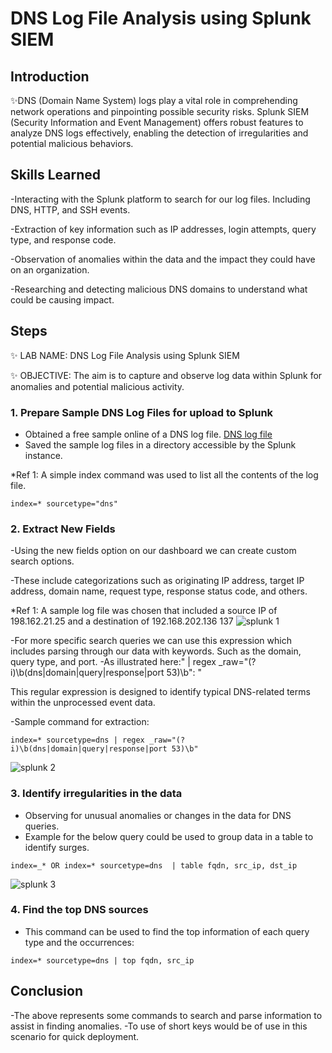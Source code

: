 # DNS Log File Analysis using Splunk SIEM

## Introduction
✨DNS (Domain Name System) logs play a vital role in comprehending network operations and pinpointing possible security risks. Splunk SIEM (Security Information and Event Management) offers robust features to analyze DNS logs effectively, enabling the detection of irregularities and potential malicious behaviors.

## Skills Learned
-Interacting with the Splunk platform to search for our log files. Including DNS, HTTP, and SSH events.

-Extraction of key information such as IP addresses, login attempts, query type, and response code.

-Observation of anomalies within the data and the impact they could have on an organization.

-Researching and detecting malicious DNS domains to understand what could be causing impact.


## Steps

✨ LAB NAME: DNS Log File Analysis using Splunk SIEM

✨ OBJECTIVE: The aim is to capture and observe log data within Splunk for anomalies and potential malicious activity.


### 1. Prepare Sample DNS Log Files for upload to Splunk
- Obtained a free sample online of a DNS log file. [DNS log file](https://www.secrepo.com/maccdc2012/dns.log.gz)
- Saved the sample log files in a directory accessible by the Splunk instance.

*Ref 1: A simple index command was used to list all the contents of the log file.
```
index=* sourcetype="dns"  
```

### 2. Extract New Fields
-Using the new fields option on our dashboard we can create custom search options.

-These include categorizations such as originating IP address, target IP address, domain name, request type, response status code, and others.

*Ref 1: 
A sample log file was chosen that included a source IP of 198.162.21.25 and a destination of 192.168.202.136 137
![splunk 1](https://github.com/nathanielreich2k/DNS-Log-File-Analysis-SIM/assets/155709615/3121eb6f-1ec7-4196-8e17-41afa064f658)



-For more specific search queries we can use this expression which includes parsing through our data with keywords. Such as the domain, query type, and port.
-As illustrated here:" | regex _raw="(?i)\b(dns|domain|query|response|port 53)\b": " 

This regular expression is designed to identify typical DNS-related terms within the unprocessed event data.

-Sample command for extraction:
```
index=* sourcetype=dns | regex _raw="(?i)\b(dns|domain|query|response|port 53)\b"
```
![splunk 2](https://github.com/nathanielreich2k/DNS-Log-File-Analysis-SIM/assets/155709615/5221818e-53c4-47da-98d0-b92ef9a84e41)

### 3. Identify irregularities in the data
- Observing for unusual anomalies or changes in the data for DNS queries.
- Example for the below query could be used to group data in a table to identify surges.
```
index=_* OR index=* sourcetype=dns  | table fqdn, src_ip, dst_ip
```
![splunk 3](https://github.com/nathanielreich2k/DNS-Log-File-Analysis-SIM/assets/155709615/e408ee37-4f23-4005-b975-2e4642b8db72)

### 4. Find the top DNS sources
- This command can be used to find the top information of each query type and the occurrences:   
```
index=* sourcetype=dns | top fqdn, src_ip
```

## Conclusion
-The above represents some commands to search and parse information to assist in finding anomalies.
-To use of short keys would be of use in this scenario for quick deployment.







































